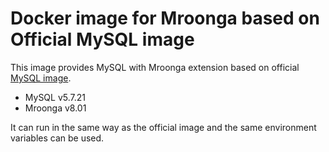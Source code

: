 # Docker image for Mroonga based on Official MySQL image

This image provides MySQL with Mroonga extension based on
official [MySQL image](https://hub.docker.com/_/mysql/).

* MySQL v5.7.21
* Mroonga v8.01

It can run in the same way as the official image and the same environment
variables can be used.
